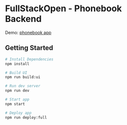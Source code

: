 # FullStackOpen - Phonebook Backend

Demo: [phonebook app](#getting-started)

## Getting Started

```bash
# Install Dependencies
npm install

# Build UI
npm run build:ui

# Run dev server
npm run dev

# Start app
npm start

# Deploy app
npm run deploy:full
```
